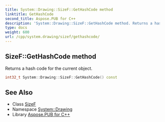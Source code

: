 ```yaml
---
title: System::Drawing::SizeF::GetHashCode method
linktitle: GetHashCode
second_title: Aspose.PUB for C++
description: 'System::Drawing::SizeF::GetHashCode method. Returns a hash code for the current object in C++.'
type: docs
weight: 600
url: /cpp/system.drawing/sizef/gethashcode/
---
```

## SizeF::GetHashCode method


Returns a hash code for the current object.

```cpp
int32_t System::Drawing::SizeF::GetHashCode() const
```

## See Also

* Class [SizeF](../)
* Namespace [System::Drawing](../../)
* Library [Aspose.PUB for C++](../../../)
